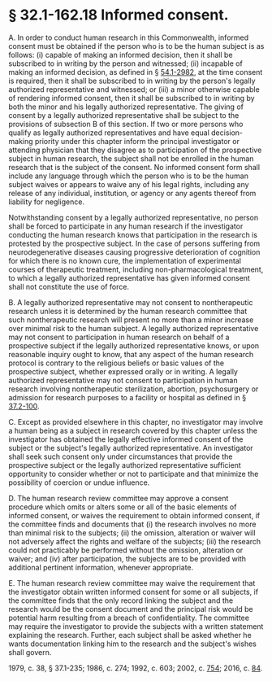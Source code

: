 # § 32.1-162.18 Informed consent.

<p>A. In order to conduct human research in this Commonwealth, informed consent must be obtained if the person who is to be the human subject is as follows: (i) capable of making an informed decision, then it shall be subscribed to in writing by the person and witnessed; (ii) incapable of making an informed decision, as defined in § <a href='http://law.lis.virginia.gov/vacode/54.1-2982/'>54.1-2982</a>, at the time consent is required, then it shall be subscribed to in writing by the person's legally authorized representative and witnessed; or (iii) a minor otherwise capable of rendering informed consent, then it shall be subscribed to in writing by both the minor and his legally authorized representative. The giving of consent by a legally authorized representative shall be subject to the provisions of subsection B of this section. If two or more persons who qualify as legally authorized representatives and have equal decision-making priority under this chapter inform the principal investigator or attending physician that they disagree as to participation of the prospective subject in human research, the subject shall not be enrolled in the human research that is the subject of the consent. No informed consent form shall include any language through which the person who is to be the human subject waives or appears to waive any of his legal rights, including any release of any individual, institution, or agency or any agents thereof from liability for negligence.</p><p>Notwithstanding consent by a legally authorized representative, no person shall be forced to participate in any human research if the investigator conducting the human research knows that participation in the research is protested by the prospective subject. In the case of persons suffering from neurodegenerative diseases causing progressive deterioration of cognition for which there is no known cure, the implementation of experimental courses of therapeutic treatment, including non-pharmacological treatment, to which a legally authorized representative has given informed consent shall not constitute the use of force.</p><p>B. A legally authorized representative may not consent to nontherapeutic research unless it is determined by the human research committee that such nontherapeutic research will present no more than a minor increase over minimal risk to the human subject. A legally authorized representative may not consent to participation in human research on behalf of a prospective subject if the legally authorized representative knows, or upon reasonable inquiry ought to know, that any aspect of the human research protocol is contrary to the religious beliefs or basic values of the prospective subject, whether expressed orally or in writing. A legally authorized representative may not consent to participation in human research involving nontherapeutic sterilization, abortion, psychosurgery or admission for research purposes to a facility or hospital as defined in § <a href='http://law.lis.virginia.gov/vacode/37.2-100/'>37.2-100</a>.</p><p>C. Except as provided elsewhere in this chapter, no investigator may involve a human being as a subject in research covered by this chapter unless the investigator has obtained the legally effective informed consent of the subject or the subject's legally authorized representative. An investigator shall seek such consent only under circumstances that provide the prospective subject or the legally authorized representative sufficient opportunity to consider whether or not to participate and that minimize the possibility of coercion or undue influence.</p><p>D. The human research review committee may approve a consent procedure which omits or alters some or all of the basic elements of informed consent, or waives the requirement to obtain informed consent, if the committee finds and documents that (i) the research involves no more than minimal risk to the subjects; (ii) the omission, alteration or waiver will not adversely affect the rights and welfare of the subjects; (iii) the research could not practicably be performed without the omission, alteration or waiver; and (iv) after participation, the subjects are to be provided with additional pertinent information, whenever appropriate.</p><p>E. The human research review committee may waive the requirement that the investigator obtain written informed consent for some or all subjects, if the committee finds that the only record linking the subject and the research would be the consent document and the principal risk would be potential harm resulting from a breach of confidentiality. The committee may require the investigator to provide the subjects with a written statement explaining the research. Further, each subject shall be asked whether he wants documentation linking him to the research and the subject's wishes shall govern.</p><p>1979, c. 38, § 37.1-235; 1986, c. 274; 1992, c. 603; 2002, c. <a href='http://lis.virginia.gov/cgi-bin/legp604.exe?021+ful+CHAP0754'>754</a>; 2016, c. <a href='http://lis.virginia.gov/cgi-bin/legp604.exe?161+ful+CHAP0084'>84</a>.</p>